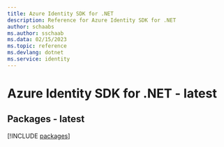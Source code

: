 ```yaml
---
title: Azure Identity SDK for .NET
description: Reference for Azure Identity SDK for .NET
author: schaabs
ms.author: sschaab
ms.data: 02/15/2023
ms.topic: reference
ms.devlang: dotnet
ms.service: identity
---
```

# Azure Identity SDK for .NET - latest
## Packages - latest
[!INCLUDE [packages](identity-index.md)]